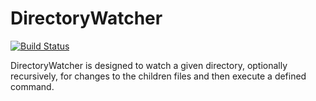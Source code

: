 DirectoryWatcher
================

[![Build Status](https://travis-ci.org/psenger/DirectoryWatcher.svg)](https://travis-ci.org/psenger/DirectoryWatcher)

DirectoryWatcher is designed to watch a given directory, optionally recursively, for changes to the children files and then execute a defined command.
